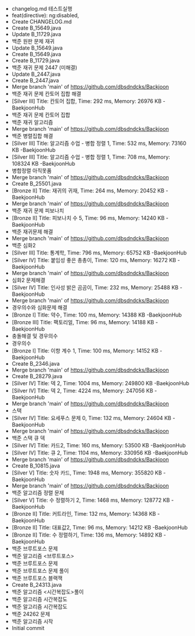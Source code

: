 - changelog.md 테스트실행
- feat(directive): ng:disabled,
- Create CHANGELOG.md
- Create B_15649.java
- Update B_11729.java
- 백준 원판 문제 재귀
- Update B_15649.java
- Create B_15649.java
- Create B_11729.java
- 백준 재귀 문제 2447 (미해결)
- Update B_2447.java
- Create B_2447.java
- Merge branch 'main' of https://github.com/dbsdndcks/Backjoon
- 백준 재귀 문제 칸토어 집합 해결
- [Silver III] Title: 칸토어 집합, Time: 292 ms, Memory: 26976 KB -BaekjoonHub
- 백준 재귀 문제 칸토어 집합
- 백준 재귀 알고리즘
- Merge branch 'main' of https://github.com/dbsdndcks/Backjoon
- 백준 병렬집합 해결
- [Silver III] Title: 알고리즘 수업 - 병합 정렬 1, Time: 532 ms, Memory: 73160 KB -BaekjoonHub
- [Silver III] Title: 알고리즘 수업 - 병합 정렬 1, Time: 708 ms, Memory: 108324 KB -BaekjoonHub
- 병합정렬 아직못품
- Merge branch 'main' of https://github.com/dbsdndcks/Backjoon
- Create B_25501.java
- [Bronze II] Title: 재귀의 귀재, Time: 264 ms, Memory: 20452 KB -BaekjoonHub
- Merge branch 'main' of https://github.com/dbsdndcks/Backjoon
- 백준 재귀 문제 피보나치
- [Bronze II] Title: 피보나치 수 5, Time: 96 ms, Memory: 14240 KB -BaekjoonHub
- 백준 재귀문제 해결
- Merge branch 'main' of https://github.com/dbsdndcks/Backjoon
- 백준 심화2
- [Silver III] Title: 통계학, Time: 796 ms, Memory: 65752 KB -BaekjoonHub
- [Silver IV] Title: 붙임성 좋은 총총이, Time: 120 ms, Memory: 16272 KB -BaekjoonHub
- Merge branch 'main' of https://github.com/dbsdndcks/Backjoon
- 심화2 문제해결
- [Silver IV] Title: 인사성 밝은 곰곰이, Time: 232 ms, Memory: 25488 KB -BaekjoonHub
- Merge branch 'main' of https://github.com/dbsdndcks/Backjoon
- 경우의수와 심화문제 해결
- [Bronze I] Title: 약수, Time: 100 ms, Memory: 14388 KB -BaekjoonHub
- [Bronze III] Title: 팩토리얼, Time: 96 ms, Memory: 14188 KB -BaekjoonHub
- 충돌해결 및 경우의수
- 경우의수
- [Bronze I] Title: 이항 계수 1, Time: 100 ms, Memory: 14152 KB -BaekjoonHub
- Create B_2346.java
- Merge branch 'main' of https://github.com/dbsdndcks/Backjoon
- Create B_28279.java
- [Silver IV] Title: 덱 2, Time: 1004 ms, Memory: 249800 KB -BaekjoonHub
- [Silver IV] Title: 덱 2, Time: 4224 ms, Memory: 247056 KB -BaekjoonHub
- Merge branch 'main' of https://github.com/dbsdndcks/Backjoon
- 스택
- [Silver IV] Title: 요세푸스 문제 0, Time: 132 ms, Memory: 24604 KB -BaekjoonHub
- Merge branch 'main' of https://github.com/dbsdndcks/Backjoon
- 백준 스택 큐 덱
- [Silver IV] Title: 카드2, Time: 160 ms, Memory: 53500 KB -BaekjoonHub
- [Silver IV] Title: 큐 2, Time: 1104 ms, Memory: 330956 KB -BaekjoonHub
- Merge branch 'main' of https://github.com/dbsdndcks/Backjoon
- Create B_10815.java
- [Silver V] Title: 숫자 카드, Time: 1948 ms, Memory: 355820 KB -BaekjoonHub
- Merge branch 'main' of https://github.com/dbsdndcks/Backjoon
- 백준 알고리즘 정렬 문제
- [Silver V] Title: 수 정렬하기 2, Time: 1468 ms, Memory: 128772 KB -BaekjoonHub
- [Bronze II] Title: 커트라인, Time: 132 ms, Memory: 14368 KB -BaekjoonHub
- [Bronze II] Title: 대표값2, Time: 96 ms, Memory: 14212 KB -BaekjoonHub
- [Bronze II] Title: 수 정렬하기, Time: 136 ms, Memory: 14892 KB -BaekjoonHub
- 백준 브루트포스 문제
- 백준 알고리즘 <브루트포스>
- 백준 브루트포스 문제
- 백준 브루트포스 문제 풀이
- 백준 브루트포스 블랙잭
- Create B_24313.java
- 백준 알고리즘 <시간복잡도>풀이
- 백준 알고리즘 시간복잡도
- 백준 알고리즘 시간복잡도
- 백준 24262 문제
- 백준 알고리즘 시작
- Initial commit
